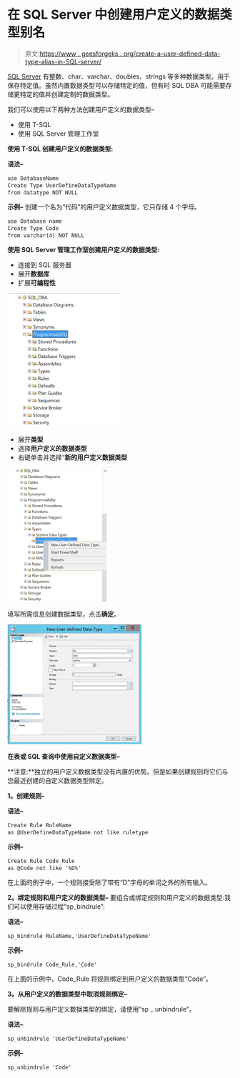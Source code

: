 # 在 SQL Server 中创建用户定义的数据类型别名

> 原文:[https://www . geesforgeks . org/create-a-user-defined-data-type-alias-in-SQL-server/](https://www.geeksforgeeks.org/create-a-user-defined-data-type-alias-in-sql-server/)

[SQL Server](https://www.geeksforgeeks.org/introduction-of-ms-sql-server/) 有整数、char、varchar、doubles、strings 等多种数据类型。用于保存特定值。虽然内置数据类型可以存储特定的值，但有时 SQL DBA 可能需要存储更特定的值并创建定制的数据类型。

我们可以使用以下两种方法创建用户定义的数据类型–

*   使用 T-SQL
*   使用 SQL Server 管理工作室

**使用 T-SQL 创建用户定义的数据类型:**

**语法–**

```
use DatabaseName
Create Type UserDefineDataTypeName    
from datatype NOT NULL
```

**示例–**
创建一个名为“代码”的用户定义数据类型，它只存储 4 个字母。

```
use Database name
Create Type Code    
from varchar(4) NOT NULL
```

**使用 SQL Server 管理工作室创建用户定义的数据类型:**

*   连接到 SQL 服务器
*   展开**数据库**
*   扩展**可编程性**

![](img/3e8eef269ecfef096927088a9a89f03c.png)

*   展开**类型**
*   选择**用户定义的数据类型**
*   右键单击并选择“**新的用户定义数据类型**

![](img/cb26a54f0891d716310322df31d76d38.png)

填写所需信息创建数据类型，点击**确定**。

![](img/9b65b795fe47b758e47f28475d727726.png)

**在表或 SQL 查询中使用自定义数据类型–**

**注意:**独立的用户定义数据类型没有内置的优势。但是如果创建规则将它们与您最近创建的自定义数据类型绑定。

**1。创建规则–**

**语法–**

```
Create Rule RuleName  
as @UserDefineDataTypeName not like ruletype
```

**示例–**

```
Create Rule Code_Rule  
as @Code not like '%D%'
```

在上面的例子中，一个规则接受除了带有“D”字母的单词之外的所有输入。

**2。绑定规则和用户定义的数据类型–**
要组合或绑定规则和用户定义的数据类型:我们可以使用存储过程“sp_bindrule”:

**语法–**

```
sp_bindrule RuleName,'UserDefineDataTypeName'
```

**示例–**

```
sp_bindrule Code_Rule,'Code'
```

在上面的示例中，Code_Rule 将规则绑定到用户定义的数据类型“Code”。

**3。从用户定义的数据类型中取消规则绑定–**

要解除规则与用户定义数据类型的绑定，请使用“sp _ unbindrule”。

**语法–**

```
sp_unbindrule 'UserDefineDataTypeName'
```

**示例–**

```
sp_unbindrule 'Code'
```